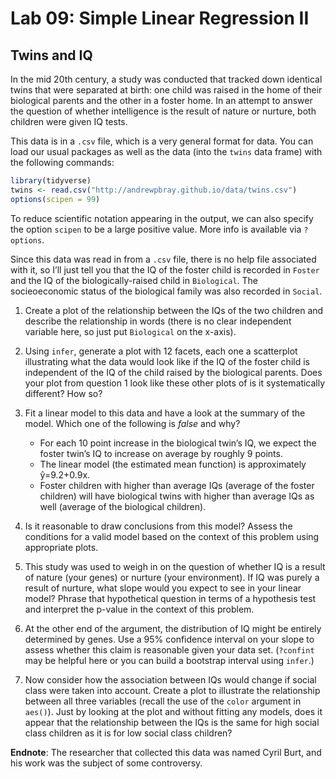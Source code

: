 Lab 09: Simple Linear Regression II
================

## Twins and IQ

In the mid 20th century, a study was conducted that tracked down
identical twins that were separated at birth: one child was raised in
the home of their biological parents and the other in a foster home. In
an attempt to answer the question of whether intelligence is the result
of nature or nurture, both children were given IQ tests.

This data is in a `.csv` file, which is a very general format for data.
You can load our usual packages as well as the data (into the `twins`
data frame) with the following commands:

``` r
library(tidyverse)
twins <- read.csv("http://andrewpbray.github.io/data/twins.csv")
options(scipen = 99)
```

To reduce scientific notation appearing in the output, we can also
specify the option `scipen` to be a large positive value. More info is
available via `?options`.

Since this data was read in from a `.csv` file, there is no help file
associated with it, so I’ll just tell you that the IQ of the foster
child is recorded in `Foster` and the IQ of the biologically-raised
child in `Biological`. The socieoeconomic status of the biological
family was also recorded in `Social`.

1.  Create a plot of the relationship between the IQs of the two
    children and describe the relationship in words (there is no clear
    independent variable here, so just put `Biological` on the x-axis).

2.  Using `infer`, generate a plot with 12 facets, each one a
    scatterplot illustrating what the data would look like if the IQ of
    the foster child is independent of the IQ of the child raised by the
    biological parents. Does your plot from question 1 look like these
    other plots of is it systematically different? How so?

3.  Fit a linear model to this data and have a look at the summary of
    the model. Which one of the following is *false* and why?
    
      - For each 10 point increase in the biological twin’s IQ, we
        expect the foster twin’s IQ to increase on average by roughly 9
        points.
      - The linear model (the estimated mean function) is approximately
        ŷ=9.2+0.9x.
      - Foster children with higher than average IQs (average of the
        foster children) will have biological twins with higher than
        average IQs as well (average of the biological children).

4.  Is it reasonable to draw conclusions from this model? Assess the
    conditions for a valid model based on the context of this problem
    using appropriate plots.

5.  This study was used to weigh in on the question of whether IQ is a
    result of nature (your genes) or nurture (your environment). If IQ
    was purely a result of nurture, what slope would you expect to see
    in your linear model? Phrase that hypothetical question in terms of
    a hypothesis test and interpret the p-value in the context of this
    problem.

6.  At the other end of the argument, the distribution of IQ might be
    entirely determined by genes. Use a 95% confidence interval on your
    slope to assess whether this claim is reasonable given your data
    set. (`?confint` may be helpful here or you can build a bootstrap
    interval using `infer`.)

7.  Now consider how the association between IQs would change if social
    class were taken into account. Create a plot to illustrate the
    relationship between all three variables (recall the use of the
    `color` argument in `aes()`). Just by looking at the plot and
    without fitting any models, does it appear that the relationship
    between the IQs is the same for high social class children as it is
    for low social class children?

**Endnote**: The researcher that collected this data was named Cyril
Burt, and his work was the subject of some controversy.
